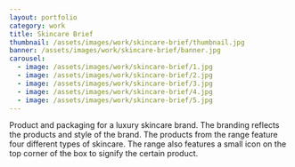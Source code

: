 ```yaml
---
layout: portfolio
category: work
title: Skincare Brief
thumbnail: /assets/images/work/skincare-brief/thumbnail.jpg
banner: /assets/images/work/skincare-brief/banner.jpg
carousel:
  - image: /assets/images/work/skincare-brief/1.jpg
  - image: /assets/images/work/skincare-brief/2.jpg
  - image: /assets/images/work/skincare-brief/3.jpg
  - image: /assets/images/work/skincare-brief/4.jpg
  - image: /assets/images/work/skincare-brief/5.jpg
---
```


Product and packaging for a luxury skincare brand. The branding reflects the products and style of the brand. The products from the range feature four different types of skincare. The range also features a small icon on the top corner of the box to signify the certain product.
